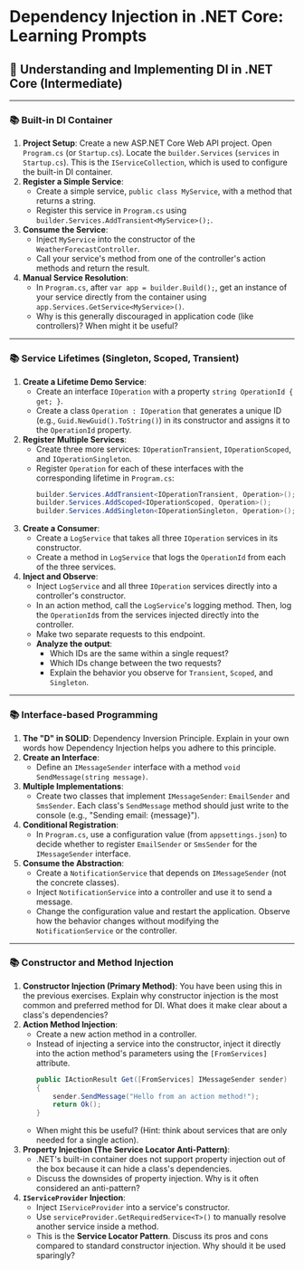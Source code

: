 # Dependency Injection in .NET Core: Learning Prompts

## 💉 Understanding and Implementing DI in .NET Core (Intermediate)

---

### 📚 Built-in DI Container

1.  **Project Setup**: Create a new ASP.NET Core Web API project. Open `Program.cs` (or `Startup.cs`). Locate the `builder.Services` (`services` in `Startup.cs`). This is the `IServiceCollection`, which is used to configure the built-in DI container.
2.  **Register a Simple Service**:
    *   Create a simple service, `public class MyService`, with a method that returns a string.
    *   Register this service in `Program.cs` using `builder.Services.AddTransient<MyService>();`.
3.  **Consume the Service**:
    *   Inject `MyService` into the constructor of the `WeatherForecastController`.
    *   Call your service's method from one of the controller's action methods and return the result.
4.  **Manual Service Resolution**:
    *   In `Program.cs`, after `var app = builder.Build();`, get an instance of your service directly from the container using `app.Services.GetService<MyService>()`.
    *   Why is this generally discouraged in application code (like controllers)? When might it be useful?

---

### 📚 Service Lifetimes (Singleton, Scoped, Transient)

1.  **Create a Lifetime Demo Service**:
    *   Create an interface `IOperation` with a property `string OperationId { get; }`.
    *   Create a class `Operation : IOperation` that generates a unique ID (e.g., `Guid.NewGuid().ToString()`) in its constructor and assigns it to the `OperationId` property.
2.  **Register Multiple Services**:
    *   Create three more services: `IOperationTransient`, `IOperationScoped`, and `IOperationSingleton`.
    *   Register `Operation` for each of these interfaces with the corresponding lifetime in `Program.cs`:
        ```csharp
        builder.Services.AddTransient<IOperationTransient, Operation>();
        builder.Services.AddScoped<IOperationScoped, Operation>();
        builder.Services.AddSingleton<IOperationSingleton, Operation>();
        ```
3.  **Create a Consumer**:
    *   Create a `LogService` that takes all three `IOperation` services in its constructor.
    *   Create a method in `LogService` that logs the `OperationId` from each of the three services.
4.  **Inject and Observe**:
    *   Inject `LogService` and all three `IOperation` services directly into a controller's constructor.
    *   In an action method, call the `LogService`'s logging method. Then, log the `OperationId`s from the services injected directly into the controller.
    *   Make two separate requests to this endpoint.
    *   **Analyze the output**:
        *   Which IDs are the same within a single request?
        *   Which IDs change between the two requests?
        *   Explain the behavior you observe for `Transient`, `Scoped`, and `Singleton`.

---

### 📚 Interface-based Programming

1.  **The "D" in SOLID**: Dependency Inversion Principle. Explain in your own words how Dependency Injection helps you adhere to this principle.
2.  **Create an Interface**:
    *   Define an `IMessageSender` interface with a method `void SendMessage(string message)`.
3.  **Multiple Implementations**:
    *   Create two classes that implement `IMessageSender`: `EmailSender` and `SmsSender`. Each class's `SendMessage` method should just write to the console (e.g., "Sending email: {message}").
4.  **Conditional Registration**:
    *   In `Program.cs`, use a configuration value (from `appsettings.json`) to decide whether to register `EmailSender` or `SmsSender` for the `IMessageSender` interface.
5.  **Consume the Abstraction**:
    *   Create a `NotificationService` that depends on `IMessageSender` (not the concrete classes).
    *   Inject `NotificationService` into a controller and use it to send a message.
    *   Change the configuration value and restart the application. Observe how the behavior changes without modifying the `NotificationService` or the controller.

---

### 📚 Constructor and Method Injection

1.  **Constructor Injection (Primary Method)**: You have been using this in the previous exercises. Explain why constructor injection is the most common and preferred method for DI. What does it make clear about a class's dependencies?
2.  **Action Method Injection**:
    *   Create a new action method in a controller.
    *   Instead of injecting a service into the constructor, inject it directly into the action method's parameters using the `[FromServices]` attribute.
        ```csharp
        public IActionResult Get([FromServices] IMessageSender sender)
        {
            sender.SendMessage("Hello from an action method!");
            return Ok();
        }
        ```
    *   When might this be useful? (Hint: think about services that are only needed for a single action).
3.  **Property Injection (The Service Locator Anti-Pattern)**:
    *   .NET's built-in container does not support property injection out of the box because it can hide a class's dependencies.
    *   Discuss the downsides of property injection. Why is it often considered an anti-pattern?
4.  **`IServiceProvider` Injection**:
    *   Inject `IServiceProvider` into a service's constructor.
    *   Use `serviceProvider.GetRequiredService<T>()` to manually resolve another service inside a method.
    *   This is the **Service Locator Pattern**. Discuss its pros and cons compared to standard constructor injection. Why should it be used sparingly?